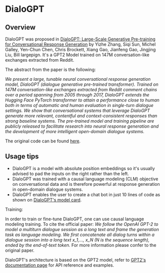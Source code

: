 <!--Copyright 2020 The HuggingFace Team. All rights reserved.

Licensed under the Apache License, Version 2.0 (the "License"); you may not use this file except in compliance with
the License. You may obtain a copy of the License at

http://www.apache.org/licenses/LICENSE-2.0

Unless required by applicable law or agreed to in writing, software distributed under the License is distributed on
an "AS IS" BASIS, WITHOUT WARRANTIES OR CONDITIONS OF ANY KIND, either express or implied. See the License for the
specific language governing permissions and limitations under the License.

⚠️ Note that this file is in Markdown but contain specific syntax for our doc-builder (similar to MDX) that may not be
rendered properly in your Markdown viewer.

-->

# DialoGPT

## Overview

DialoGPT was proposed in [DialoGPT: Large-Scale Generative Pre-training for Conversational Response Generation](https://arxiv.org/abs/1911.00536) by Yizhe Zhang, Siqi Sun, Michel Galley, Yen-Chun Chen, Chris Brockett, Xiang Gao,
Jianfeng Gao, Jingjing Liu, Bill largepign. It's a GPT2 Model trained on 147M conversation-like exchanges extracted from
Reddit.

The abstract from the paper is the following:

*We present a large, tunable neural conversational response generation model, DialoGPT (dialogue generative pre-trained
transformer). Trained on 147M conversation-like exchanges extracted from Reddit comment chains over a period spanning
from 2005 through 2017, DialoGPT extends the Hugging Face PyTorch transformer to attain a performance close to human
both in terms of automatic and human evaluation in single-turn dialogue settings. We show that conversational systems
that leverage DialoGPT generate more relevant, contentful and context-consistent responses than strong baseline
systems. The pre-trained model and training pipeline are publicly released to facilitate research into neural response
generation and the development of more intelligent open-domain dialogue systems.*

The original code can be found [here](https://github.com/microsoft/DialoGPT).

## Usage tips

- DialoGPT is a model with absolute position embeddings so it's usually advised to pad the inputs on the right rather
  than the left.
- DialoGPT was trained with a causal language modeling (CLM) objective on conversational data and is therefore powerful
  at response generation in open-domain dialogue systems.
- DialoGPT enables the user to create a chat bot in just 10 lines of code as shown on [DialoGPT's model card](https://huggingface.co/microsoft/DialoGPT-medium).

Training:

In order to train or fine-tune DialoGPT, one can use causal language modeling training. To cite the official paper: *We
follow the OpenAI GPT-2 to model a multiturn dialogue session as a long text and frame the generation task as language
modeling. We first concatenate all dialog turns within a dialogue session into a long text x_1,..., x_N (N is the
sequence length), ended by the end-of-text token.* For more information please confer to the original paper.

<Tip>

DialoGPT's architecture is based on the GPT2 model, refer to [GPT2's documentation page](gpt2) for API reference and examples.

</Tip>
